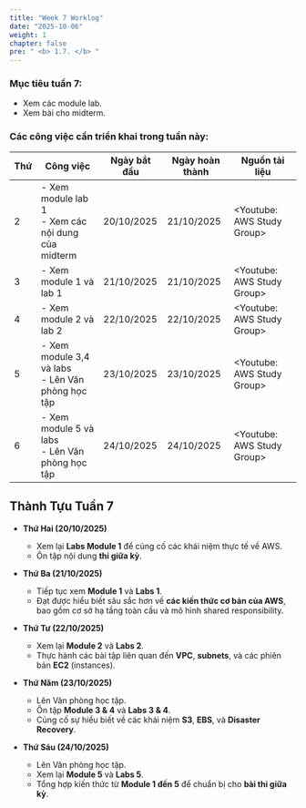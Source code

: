 ```yaml
---
title: "Week 7 Worklog"
date: "2025-10-06"
weight: 1
chapter: false
pre: " <b> 1.7. </b> "
---
```


### Mục tiêu tuần 7:

* Xem các module lab.
* Xem bài cho midterm.

### Các công việc cần triển khai trong tuần này:
| Thứ | Công việc                                                | Ngày bắt đầu | Ngày hoàn thành | Nguồn tài liệu                |
| --- |----------------------------------------------------------|--------------|-----------------|-------------------------------|
| 2   | - Xem module lab 1 <br> - Xem các nội dung của midterm   | 20/10/2025   | 21/10/2025      | <Youtube: AWS Study Group>    |
| 3   | - Xem module 1 và lab 1                                  | 21/10/2025   | 21/10/2025      | <Youtube: AWS Study Group>    |
| 4   | - Xem module 2 và lab 2                                  | 22/10/2025   | 22/10/2025      | <Youtube: AWS Study Group>    |
| 5   | - Xem module 3,4 và labs <br> - Lên Văn phòng học tập    | 23/10/2025   | 23/10/2025      | <Youtube: AWS Study Group>    |
| 6   | - Xem module 5 và labs <br> - Lên Văn phòng học tập      | 24/10/2025   | 24/10/2025      | <Youtube: AWS Study Group>    |

## Thành Tựu Tuần 7

* **Thứ Hai (20/10/2025)**
    - Xem lại **Labs Module 1** để củng cố các khái niệm thực tế về AWS.
    - Ôn tập nội dung **thi giữa kỳ**.

* **Thứ Ba (21/10/2025)**
    - Tiếp tục xem **Module 1** và **Labs  1**.
    - Đạt được hiểu biết sâu sắc hơn về **các kiến thức cơ bản của AWS**, bao gồm cơ sở hạ tầng toàn cầu và mô hình shared responsibility.

* **Thứ Tư (22/10/2025)**
    - Xem lại **Module 2** và **Labs 2**.
    - Thực hành các bài tập liên quan đến **VPC**, **subnets**, và các phiên bản **EC2** (instances).

* **Thứ Năm (23/10/2025)**
    - Lên Văn phòng học tập.
    - Ôn tập **Module 3 & 4** và **Labs 3 & 4**.
    - Củng cố sự hiểu biết về các khái niệm **S3**, **EBS**, và **Disaster Recovery**.

* **Thứ Sáu (24/10/2025)**
    - Lên Văn phòng học tập.
    - Xem lại **Module 5** và **Labs 5**.
    - Tổng hợp kiến thức từ **Module 1 đến 5** để chuẩn bị cho **bài thi giữa kỳ**.

